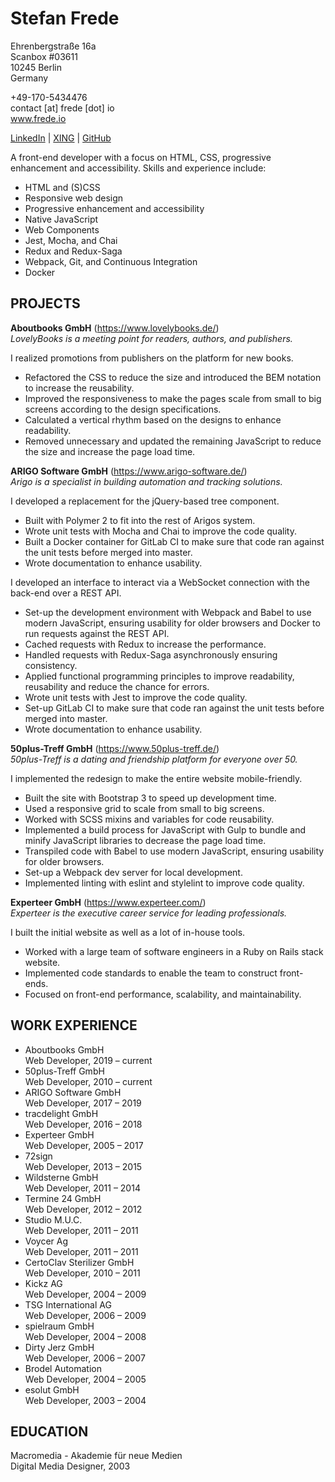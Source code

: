 # Stefan Frede

Ehrenbergstraße 16a  
Scanbox #03611  
10245 Berlin  
Germany

+49-170-5434476  
contact [at] frede [dot] io  
www.frede.io

[LinkedIn](https://www.linkedin.com/in/stefanfrede/) |
[XING](https://www.xing.com/profile/Stefan_Frede2) |
[GitHub](https://github.com/stefanfrede)

A front-end developer with a focus on HTML, CSS, progressive enhancement and
accessibility. Skills and experience include:

+ HTML and (S)CSS
+ Responsive web design
+ Progressive enhancement and accessibility
+ Native JavaScript
+ Web Components
+ Jest, Mocha, and Chai
+ Redux and Redux-Saga
+ Webpack, Git, and Continuous Integration
+ Docker

## PROJECTS

**Aboutbooks GmbH** (https://www.lovelybooks.de/)  
*LovelyBooks is a meeting point for readers, authors, and publishers.*

I realized promotions from publishers on the platform for new books.

+ Refactored the CSS to reduce the size and introduced the BEM notation to
  increase the reusability.
+ Improved the responsiveness to make the pages scale from small to big screens
  according to the design specifications.
+ Calculated a vertical rhythm based on the designs to enhance readability.
+ Removed unnecessary and updated the remaining JavaScript to reduce the size
  and increase the page load time.

**ARIGO Software GmbH** (https://www.arigo-software.de/)  
*Arigo is a specialist in building automation and tracking solutions.*

I developed a replacement for the jQuery-based tree component.

+ Built with Polymer 2 to fit into the rest of Arigos system.
+ Wrote unit tests with Mocha and Chai to improve the code quality.
+ Built a Docker container for GitLab CI to make sure that code ran against the
  unit tests before merged into master.
+ Wrote documentation to enhance usability.

I developed an interface to interact via a WebSocket connection with the
back-end over a REST API.

+ Set-up the development environment with Webpack and Babel to use modern
  JavaScript, ensuring usability for older browsers and Docker to run requests
  against the REST API.
+ Cached requests with Redux to increase the performance.
+ Handled requests with Redux-Saga asynchronously ensuring consistency.
+ Applied functional programming principles to improve readability, reusability
  and reduce the chance for errors.
+ Wrote unit tests with Jest to improve the code quality.
+ Set-up GitLab CI to make sure that code ran against the unit tests before
  merged into master.
+ Wrote documentation to enhance usability.

**50plus-Treff GmbH** (https://www.50plus-treff.de/)  
*50plus-Treff is a dating and friendship platform for everyone over 50.*

I implemented the redesign to make the entire website mobile-friendly.

+ Built the site with Bootstrap 3 to speed up development time.
+ Used a responsive grid to scale from small to big screens.
+ Worked with SCSS mixins and variables for code reusability.
+ Implemented a build process for JavaScript with Gulp to bundle and minify
  JavaScript libraries to decrease the page load time.
+ Transpiled code with Babel to use modern JavaScript, ensuring usability for
  older browsers.
+ Set-up a Webpack dev server for local development.
+ Implemented linting with eslint and stylelint to improve code quality.

**Experteer GmbH** (https://www.experteer.com/)  
*Experteer is the executive career service for leading professionals.*

I built the initial website as well as a lot of in-house tools.

+ Worked with a large team of software engineers in a Ruby on Rails stack
  website.
+ Implemented code standards to enable the team to construct front-ends.
+ Focused on front-end performance, scalability, and maintainability.


## WORK EXPERIENCE

+ Aboutbooks GmbH  
  Web Developer, 2019 – current
+ 50plus-Treff GmbH  
  Web Developer, 2010 – current
+ ARIGO Software GmbH  
  Web Developer, 2017 – 2019
+ tracdelight GmbH  
  Web Developer, 2016 – 2018
+ Experteer GmbH  
  Web Developer, 2005 – 2017
+ 72sign  
  Web Developer, 2013 – 2015
+ Wildsterne GmbH  
  Web Developer, 2011 – 2014
+ Termine 24 GmbH  
  Web Developer, 2012 – 2012
+ Studio M.U.C.  
  Web Developer, 2011 – 2011
+ Voycer Ag  
  Web Developer, 2011 – 2011
+ CertoClav Sterilizer GmbH  
  Web Developer, 2010 – 2011
+ Kickz AG  
  Web Developer, 2004 – 2009
+ TSG International AG  
  Web Developer, 2006 – 2009
+ spielraum GmbH  
  Web Developer, 2004 – 2008
+ Dirty Jerz GmbH  
  Web Developer, 2006 – 2007
+ Brodel Automation  
  Web Developer, 2004 – 2005
+ esolut GmbH  
  Web Developer, 2003 – 2004

## EDUCATION

Macromedia - Akademie für neue Medien  
Digital Media Designer, 2003

